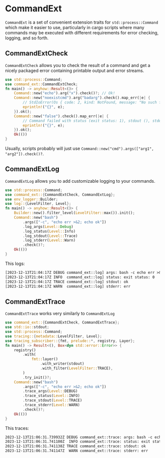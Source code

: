 # CommandExt

`CommandExt` is a set of convenient extension traits for `std::process::Command` which
make it easier to use, particularly in cargo scripts where many commands may be executed
with different requirements for error checking, logging, and so forth.

## CommandExtCheck

`CommandExtCheck` allows you to check the result of a command and get a nicely packaged
error containing printable output and error streams.

```rust
use std::process::Command;
use command_ext::CommandExtCheck;
fn main() -> anyhow::Result<()> {
    Command::new("echo").arg("x").check()?; // Ok!
    Command::new("noexistcmd").arg("badarg").check().map_err(|e| {
        // StdIoError(Os { code: 2, kind: NotFound, message: "No such file or directory" })
        eprintln!("{}", e);
    }).ok();
    Command::new("false").check().map_err(|e| {
        // Command failed with status (exit status: 1), stdout (), stderr ()
        eprintln!("{}", e);
    }).ok();
    Ok(())
}
```

Usually, scripts probably will just use `Command::new("cmd").args(["arg1", "arg2"]).check()?`.

## CommandExtLog

`CommandExtLog` allows you to add customizable logging to your commands.

```rust
use std::process::Command;
use command_ext::{CommandExtCheck, CommandExtLog};
use env_logger::Builder;
use log::{LevelFilter, Level};
fn main() -> anyhow::Result<()> {
    Builder::new().filter_level(LevelFilter::max()).init();
    Command::new("bash")
        .args(["-c", "echo err >&2; echo ok"])
        .log_args(Level::Debug)
        .log_status(Level::Info)
        .log_stdout(Level::Trace)
        .log_stderr(Level::Warn)
        .check()?;
    Ok(())
}
```

This logs:

```txt
[2023-12-13T21:04:17Z DEBUG command_ext::log] args: bash -c echo err >&2; echo ok
[2023-12-13T21:04:17Z INFO  command_ext::log] status: exit status: 0
[2023-12-13T21:04:17Z TRACE command_ext::log] stdout: ok
[2023-12-13T21:04:17Z WARN  command_ext::log] stderr: err
```

## CommandExtTrace

`CommandExtTrace` works very similarly to `CommandExtLog`

```rust
use command_ext::{CommandExtCheck, CommandExtTrace};
use std::io::stdout;
use std::process::Command;
use tracing::{metadata::LevelFilter, Level};
use tracing_subscriber::{fmt, prelude::*, registry, Layer};
fn main() -> Result<(), Box<dyn std::error::Error>> {
    registry()
        .with(
            fmt::layer()
                .with_writer(stdout)
                .with_filter(LevelFilter::TRACE),
        )
        .try_init()?;
    Command::new("bash")
        .args(["-c", "echo err >&2; echo ok"])
        .trace_args(Level::DEBUG)
        .trace_status(Level::INFO)
        .trace_stdout(Level::TRACE)
        .trace_stderr(Level::WARN)
        .check()?;
    Ok(())
}
```

This traces:

```txt
2023-12-13T21:06:31.739932Z DEBUG command_ext::trace: args: bash -c echo err >&2; echo ok
2023-12-13T21:06:31.741100Z  INFO command_ext::trace: status: exit status: 0
2023-12-13T21:06:31.741138Z TRACE command_ext::trace: stdout: ok
2023-12-13T21:06:31.741147Z  WARN command_ext::trace: stderr: err
```
